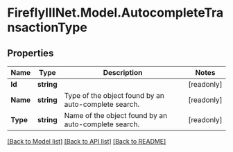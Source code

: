 # FireflyIIINet.Model.AutocompleteTransactionType

## Properties

Name | Type | Description | Notes
------------ | ------------- | ------------- | -------------
**Id** | **string** |  | [readonly] 
**Name** | **string** | Type of the object found by an auto-complete search. | [readonly] 
**Type** | **string** | Name of the object found by an auto-complete search. | [readonly] 

[[Back to Model list]](../README.md#documentation-for-models) [[Back to API list]](../README.md#documentation-for-api-endpoints) [[Back to README]](../README.md)

